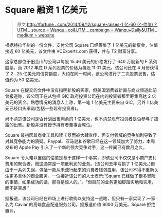 # Square 融资 1 亿美元

> 原文:[http://fortune . com/2014/09/12/square-raises-1 亿-60 亿-估值/？UTM _ source = Wanqu . co&UTM _ campaign = Wanqu+Daily&UTM _ medium = website](http://fortune.com/2014/09/12/square-raises-100-million-at-6-billion-valuation/?utm_source=wanqu.co&utm_campaign=Wanqu+Daily&utm_medium=website)

根据特拉华州的一份文件，支付公司 Square 已经筹集了 1 亿美元的新资金，估值接近 60 亿美元，该文件由 VCExperts.com 获得，并与 T2 财富分享。

这家总部位于旧金山的公司以每股 15.46 美元的价格发行了 640 万股新的 E 系列股票，而 2012 年底 D 系列股票的价格为每股 11.01 美元。该公司还在 4 月份获得了 2 . 25 亿美元的信贷额度，大约在同一时间，该公司进行了二次股票发售，估值约为 50 亿美元。

Square 在提交的文件中没有指明新股的买家，但美国消费者新闻与商业频道此前曾报道称，该公司正在从包括 GIC 政府投资公司在内的投资者那里筹集高达 2 亿美元的资金。熟悉情况的消息人士称，第一笔 1 亿美元主要来自 GIC，另外 1 亿美元已经口头承诺(包括一些现有投资者)。

尚不清楚该公司是否计划出售剩余的 1 亿美元，也不清楚现有投资者是否参与了披露的出售。新股并没有授予持有者董事会席位。

Square 最初因其商业工具和读卡器而被大肆宣传，但支付领域的竞争加剧导致了对其竞争能力的质疑。Paypal、亚马逊和谷歌已经在这一领域加大了努力，本周发布的 Apple Pay 引入了一个新的强大竞争对手，这一传闻已有数月之久。

Square 令人难以置信的估值是基于这样一个事实，即该公司不仅仅是小商户支付费用的聚合者，而这通常是一项低利润的业务。(该公司去年亏损了 1 亿美元。)但由于一系列失误，包括一款从未流行起来的消费者钱包应用，该公司不得不重新关注更多具体的商业服务。一位接近该公司的人士表示:“Square 已经做了很多冒险的事情，如果成功的话，那将是惊人的。”。"但目前的业务更加脚踏实地和实用，而不是空想."

据报道，该公司已经在市场上进行收购以支持这一战略，但只有一家实现了:一家名为 Caviar 的高端食品配送服务公司，据报道价值 9000 万美元。Square 拒绝置评。